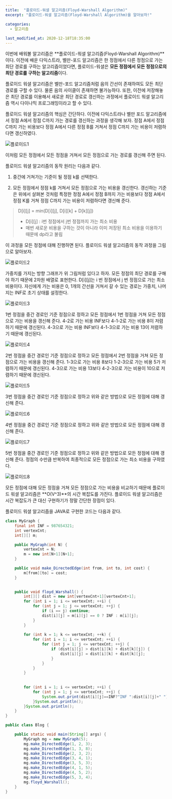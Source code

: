 ```yaml
---
title:  "플로이드-워셜 알고리즘(Floyd-Warshall Algorithm)"
excerpt: "플로이드-워셜 알고리즘(Floyd-Warshall Algorithm)을 알아보자!"

categories:
  - 알고리즘
  
last_modified_at: 2020-12-18T18:35:00
---
```


이번에 배워볼 알고리즘은 **플로이드-워셜 알고리즘(Floyd-Warshall Algorithm)**이다. 이전에 배운 다익스트라, 벨만-포드 알고리즘은 한 정점에서 다른 정점으로 가는 최단 경로를 구하는 알고리즘이었다면, 플로이드-워셜은 **모든 정점에서 모든 정점으로의 최단 경로를 구하는 알고리즘**이다.  

플로이드 워셜 알고리즘은 벨만-포드 알고리즘처럼 음의 간선이 존재하여도 모든 최단 경로를 구할 수 있다. 물론 음의 사이클이 존재하면 불가능하다. 또한, 이전에 저장해놓은 최단 경로를 이용해서 새로운 최단 경로로 갱신하는 과정에서 플로이드 워셜 알고리즘 역시 다이나믹 프로그래밍이라고 할 수 있다.  

플로이드 워셜 알고리즘의 핵심은 간단하다. 이전에 다익스트라나 벨만 포드 알고리즘에서 정점 A에서 정점 C까지 가는 경로를 갱신하는 과정을 생각해 보자. 정점 A에서 정점 C까지 가는 비용보다 정점 A에서 다른 정점 B를 거쳐서 정점 C까지 가는 비용이 저렴하다면 갱신하였다.  

![플로이드1](https://user-images.githubusercontent.com/53072057/102576723-ad37f900-4139-11eb-95d3-c437a5c4a340.JPG)  

이처럼 모든 정점에서 모든 정점을 거쳐서 모든 정점으로 가는 경로를 갱신해 주면 된다.  

플로이드 워셜 알고리즘의 동작 원리는 다음과 같다.  

1. 중간에 거쳐가는 기준이 될 정점 k를 선택한다.  

2. 모든 정점에서 정점 k를 거쳐서 모든 정점으로 가는 비용을 갱신한다. 갱신하는 기준은 위에서 살펴본 것처럼 특정한 정점 A에서 정점 B까지 가는 비용보다 정점 A에서 정점 K를 거쳐 정점 C까지 가는 비용이 저렴하다면 갱신해 준다.  

>D[i][j] = min(D[i][j], D[i][k] + D[k][j])  
>* D[i][j] : i번 정점에서 j번 정점까지 가는 최소 비용  
>* 매번 새로운 비용을 구하는 것이 아니라 이미 저장된 최소 비용을 이용하기 때문에 dp라고 불림  

이 과정을 모든 정점에 대해 진행하면 된다. 플로이드 워셜 알고리즘의 동작 과정을 그림으로 알아보자.  

![플로이드2](https://user-images.githubusercontent.com/53072057/102576728-ae692600-4139-11eb-81e3-542c738f3384.JPG)  

가중치를 가지는 방향 그래프가 위 그림처럼 있다고 하자. 모든 정점의 최단 경로를 구해야 하기 때문에 2차원 배열로 표현한다. D[i][j]는 i 번 정점에서 j 번 정점으로 가는 최소 비용이다. 자신에게 가는 비용은 0, 1개의 간선을 거쳐서 갈 수 있는 경로는 가중치, 나머지는 INF로 초기 상태를 설정한다.  

![플로이드3](https://user-images.githubusercontent.com/53072057/102576729-ae692600-4139-11eb-93aa-cbcbe939e9b4.JPG)  

1번 정점을 중간 경로인 기준 정점으로 정하고 모든 정점에서 1번 정점을 거쳐 모든 정점으로 가는 비용을 갱신해 준다. 4-2로 가는 비용 INF보다 4-1-2로 가는 비용 8이 저렴하기 때문에 갱신된다. 4-3으로 가는 비용 INF보다 4-1-3으로 가는 비용 13이 저렴하기 때문에 갱신된다.  

![플로이드4](https://user-images.githubusercontent.com/53072057/102576730-af01bc80-4139-11eb-8e77-18e003bfa0bf.JPG)  

2번 정점을 중간 경로인 기준 정점으로 정하고 모든 정점에서 2번 정점을 거쳐 모든 정점으로 가는 비용을 갱신해 준다. 1-3으로 가는 비용 8보다 1-2-3으로 가는 비용 5가 저렴하기 때문에 갱신된다. 4-3으로 가는 비용 13보다 4-2-3으로 가는 비용이 10으로 저렴하기 때문에 갱신된다.  

![플로이드5](https://user-images.githubusercontent.com/53072057/102576732-af01bc80-4139-11eb-8b56-bc09fb02b6d1.JPG)  

3번 정점을 중간 경로인 기준 정점으로 정하고 위와 같은 방법으로 모든 정점에 대해 갱신해 준다.  

![플로이드6](https://user-images.githubusercontent.com/53072057/102576733-af9a5300-4139-11eb-8429-03ddee6c878a.JPG)  

4번 정점을 중간 경로인 기준 정점으로 정하고 위와 같은 방법으로 모든 정점에 대해 갱신해 준다.  

![플로이드7](https://user-images.githubusercontent.com/53072057/102576735-af9a5300-4139-11eb-8569-96521d98581b.JPG)  

5번 정점을 중간 경로인 기준 정점으로 정하고 위와 같은 방법으로 모든 정점에 대해 갱신해 준다. 정점의 수만큼 반복하여 최종적으로 모든 정점으로 가는 최소 비용을 구하였다.  

![플로이드8](https://user-images.githubusercontent.com/53072057/102576738-b032e980-4139-11eb-9dee-b29534e49138.JPG)  

모든 정점에 대해 모든 정점을 거쳐 모든 정점으로 가는 비용을 비교하기 때문에 플로이드 워셜 알고리즘은 **O(V^3)**의 시간 복잡도를 가진다. 플로이드 워셜 알고리즘은 시간 복잡도가 큰 대신 구현하기가 정말 간단한 장점이 있다.  

플로이드 워셜 알고리즘을 JAVA로 구현한 코드는 다음과 같다.  

```java
class MyGraph {
	final int INF = 987654321;
	int vertexCnt;
	int[][] m;

	public MyGraph(int N) {
		vertexCnt = N;
		m = new int[N+1][N+1];
	}

	public void make_DirectedEdge(int from, int to, int cost) {
		m[from][to] = cost;
	}

	
	public void floyd_Warshall() {
		int[][] dist = new int[vertexCnt+1][vertexCnt+1];
		for (int i = 1; i <= vertexCnt; ++i) {
			for (int j = 1; j <= vertexCnt; ++j) {
				if (i == j) continue;
				dist[i][j] = m[i][j] == 0 ? INF : m[i][j];
			}
		}
		
		for (int k = 1; k <= vertexCnt; ++k) {
			for (int i = 1; i <= vertexCnt; ++i) {
				for (int j = 1; j <= vertexCnt; ++j) {
					if (dist[i][j] > dist[i][k] + dist[k][j]) {
						dist[i][j] = dist[i][k] + dist[k][j];
					}
				}
			}
		}
		
		
		for (int i = 1; i <= vertexCnt; ++i) {
			for (int j = 1; j <= vertexCnt; ++j) {
				System.out.print(dist[i][j]==INF?"INF ":dist[i][j]+" ");
			}System.out.println();
		}System.out.println();
	}
}

public class Blog {

	public static void main(String[] args) {
		MyGraph mg = new MyGraph(5);
		mg.make_DirectedEdge(1, 2, 3);
		mg.make_DirectedEdge(1, 3, 8);
		mg.make_DirectedEdge(2, 3, 2);
		mg.make_DirectedEdge(3, 4, 1);
		mg.make_DirectedEdge(3, 5, 3);
		mg.make_DirectedEdge(4, 1, 5);
		mg.make_DirectedEdge(4, 5, 2);
		mg.make_DirectedEdge(5, 3, 4);
		mg.floyd_Warshall();
	}
}
```








